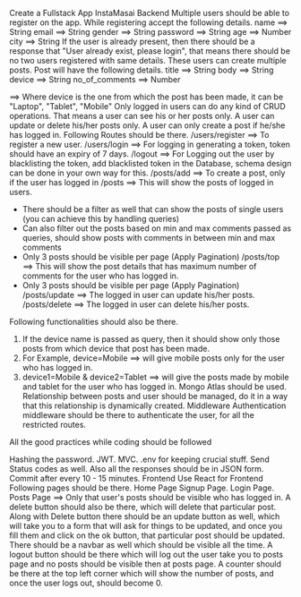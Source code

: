 Create a Fullstack App InstaMasai
Backend
Multiple users should be able to register on the app.
While registering accept the following details.
name ==> String
email ==> String
gender ==> String
password ==> String
age ==> Number
city ==> String
If the user is already present, then there should be a response that "User already exist, please login", that means there should be no two users registered with same details.
These users can create multiple posts.
Post will have the following details.
title ==> String
body ==> String
device ==> String
no_of_comments ==> Number

==> Where device is the one from which the post has been made, it can be "Laptop", "Tablet", "Mobile"
Only logged in users can do any kind of CRUD operations.
That means a user can see his or her posts only.
A user can update or delete his/her posts only.
A user can only create a post if he/she has logged in.
Following Routes should be there.
/users/register ==> To register a new user.
/users/login ==> For logging in generating a token, token should have an expiry of 7 days.
/logout ==> For Logging out the user by blacklisting the token, add blacklisted token in the Database, schema design can be done in your own way for this.
/posts/add ==> To create a post, only if the user has logged in
/posts ==> This will show the posts of logged in users.
   - There should be a filter as well that can show the posts of single users (you can achieve this by handling queries)
   - Can also filter out the posts based on min and max comments passed as queries, should show posts with comments in between min and max comments
   - Only 3 posts should be visible per page (Apply Pagination)
/posts/top ==> This will show the post details that has maximum number of comments for the user who has logged in.
   - Only 3 posts should be visible per page (Apply Pagination)
/posts/update ==> The logged in user can update his/her posts.
/posts/delete ==> The logged in user can delete his/her posts.

Following functionalities should also be there.
1. If the device name is passed as query, then it should show only those posts from which device that post has been made.
 2. For Example, device=Mobile ==> will give mobile posts only for the user who has logged in.
3. device1=Mobile & device2=Tablet ==> will give the posts made by mobile and tablet for the user who has logged in.
Mongo Atlas should be used.
Relationship between posts and user should be managed, do it in a way that this relationship is dynamically created.
Middleware
Authentication middleware should be there to authenticate the user, for all the restricted routes.

All the good practices while coding should be followed

Hashing the password.
JWT.
MVC.
.env for keeping crucial stuff.
Send Status codes as well.
Also all the responses should be in JSON form.
Commit after every 10 - 15 minutes.
Frontend
Use React for Frontend
Following pages should be there.
Home Page
Signup Page.
Login Page.
Posts Page ==> Only that user's posts should be visible who has logged in.
A delete button should also be there, which will delete that particular post.
Along with Delete button there should be an update button as well, which will take you to a form that will ask for things to be updated, and once you fill them and click on the ok button, that particular post should be updated.
There should be a navbar as well which should be visible all the time.
A logout button should be there which will log out the user take you to posts page and no posts should be visible then at posts page.
A counter should be there at the top left corner which will show the number of posts, and once the user logs out, should become 0.